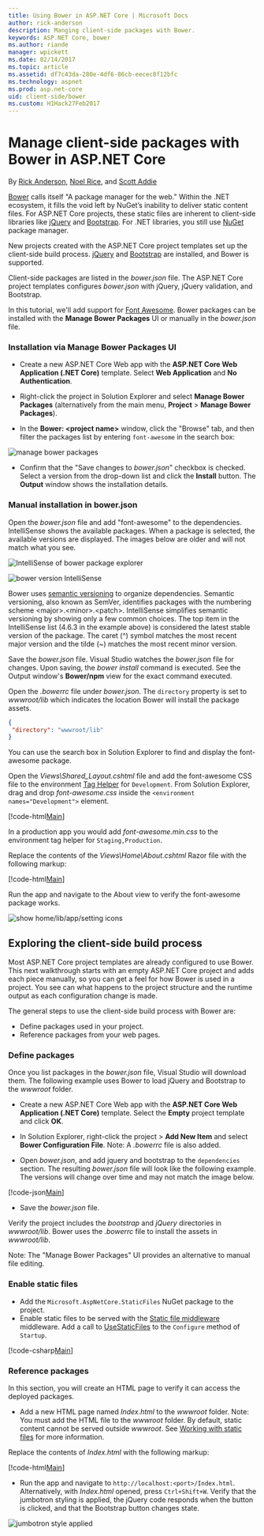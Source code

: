 ```yaml
---
title: Using Bower in ASP.NET Core | Microsoft Docs
author: rick-anderson
description: Manging client-side packages with Bower.
keywords: ASP.NET Core, bower
ms.author: riande
manager: wpickett
ms.date: 02/14/2017
ms.topic: article
ms.assetid: df7c43da-280e-4df6-86cb-eecec8f12bfc
ms.technology: aspnet
ms.prod: asp.net-core
uid: client-side/bower
ms.custom: H1Hack27Feb2017
---
```

# Manage client-side packages with Bower in ASP.NET Core

By [Rick Anderson](https://twitter.com/RickAndMSFT), [Noel Rice](http://blog.falafel.com/author/noel-rice/), and [Scott Addie](https://scottaddie.com) 

[Bower](https://bower.io/) calls itself "A package manager for the web." Within the .NET ecosystem, it fills the void left by NuGet’s inability to deliver static content files. For ASP.NET Core projects, these static files are inherent to client-side libraries like [jQuery](http://jquery.com/) and [Bootstrap](http://getbootstrap.com/). For .NET libraries, you still use [NuGet](https://nuget.org/) package manager.

New projects created with the ASP.NET Core project templates set up the client-side build process. [jQuery](http://jquery.com/) and [Bootstrap](http://getbootstrap.com/) are installed, and Bower is supported.

Client-side packages are listed in the *bower.json* file. The ASP.NET Core project templates configures *bower.json* with jQuery, jQuery validation, and Bootstrap.

In this tutorial, we'll add support for [Font Awesome](http://fontawesome.io). Bower packages can be installed with the **Manage Bower Packages** UI or manually in the *bower.json* file.

### Installation via Manage Bower Packages UI

* Create a new ASP.NET Core Web app with the **ASP.NET Core Web Application (.NET Core)** template. Select **Web Application** and **No Authentication**.

* Right-click the project in Solution Explorer and select **Manage Bower Packages** (alternatively from the main menu, **Project** > **Manage Bower Packages**).

* In the **Bower: \<project name\>** window, click the "Browse" tab, and then filter the packages list by entering `font-awesome` in the search box:

 ![manage bower packages](bower/_static/manage-bower-packages.png)

* Confirm that the "Save changes to *bower.json*" checkbox is checked. Select a version from the drop-down list and click the **Install** button. The **Output** window shows the installation details.

### Manual installation in bower.json

Open the *bower.json* file and add "font-awesome" to the dependencies. IntelliSense shows the available packages. When a package is selected, the available versions are displayed. The images below are older and will not match what you see.

![IntelliSense of bower package explorer](bower/_static/add-package.png)

![bower version IntelliSense](bower/_static/version-IntelliSense.png)

Bower uses [semantic versioning](http://semver.org/) to organize dependencies. Semantic versioning, also known as SemVer, identifies packages with the numbering scheme \<major>.\<minor>.\<patch>. IntelliSense simplifies semantic versioning by showing only a few common choices. The top item in the IntelliSense list (4.6.3 in the example above) is considered the latest stable version of the package. The caret (^) symbol matches the most recent major version and the tilde (~) matches the most recent minor version.

Save the *bower.json* file. Visual Studio watches the *bower.json* file for changes. Upon saving, the *bower install* command is executed. See the Output window's **Bower/npm** view for the exact command executed.

Open the *.bowerrc* file under *bower.json*. The `directory` property is set to *wwwroot/lib* which indicates the location Bower will install the package assets.

```json
{
 "directory": "wwwroot/lib"
}
```

You can use the search box in Solution Explorer to find and display the font-awesome package.

Open the *Views\Shared\_Layout.cshtml* file and add the font-awesome CSS file to the environment [Tag Helper](xref:mvc/views/tag-helpers/intro) for `Development`. From Solution Explorer, drag and drop *font-awesome.css* inside the `<environment names="Development">` element.

[!code-html[Main](bower/sample/_Layout.cshtml?highlight=4&range=9-13)]

In a production app you would add *font-awesome.min.css* to the environment tag helper for `Staging,Production`.

Replace the contents of the *Views\Home\About.cshtml* Razor file with the following markup:

[!code-html[Main](bower/sample/About.cshtml)]

Run the app and navigate to the About view to verify the font-awesome package works.

![show home/lib/app/setting icons](bower/_static/version-IntelliSense.png)

## Exploring the client-side build process

Most ASP.NET Core project templates are already configured to use Bower. This next walkthrough starts with an empty ASP.NET Core project and adds each piece manually, so you can get a feel for how Bower is used in a project. You see can what happens to the project structure and the runtime output as each configuration change is made.

The general steps to use the client-side build process with Bower are:

* Define packages used in your project. <!-- once defined, you don't need to download them, VS does -->
* Reference packages from your web pages.

### Define packages

Once you list packages in the *bower.json* file, Visual Studio will download them. The following example uses Bower to load jQuery and Bootstrap to the *wwwroot* folder.

* Create a new ASP.NET Core Web app with the **ASP.NET Core Web Application (.NET Core)** template. Select the **Empty** project template and click **OK**.

* In Solution Explorer, right-click the project > **Add New Item** and select **Bower Configuration File**. Note: A *.bowerrc* file is also added.

* Open *bower.json*, and add jquery and bootstrap to the `dependencies` section. The resulting *bower.json* file will look like the following example. The versions will change over time and may not match the image below.

[!code-json[Main](bower/sample/bower.json?highlight=5,6)]

* Save the *bower.json* file.

 Verify the project includes the *bootstrap* and *jQuery* directories in *wwwroot/lib*. Bower uses the *.bowerrc* file to install the assets in *wwwroot/lib*.

 Note: The "Manage Bower Packages" UI provides an alternative to manual file editing.

### Enable static files

* Add the `Microsoft.AspNetCore.StaticFiles` NuGet package to the project.
* Enable static files to be served with the [Static file middleware](https://docs.microsoft.com/en-us/aspnet/core/api/microsoft.aspnetcore.builder.staticfileextensions) middleware. Add a call to [UseStaticFiles](https://docs.microsoft.com/en-us/aspnet/core/api/microsoft.aspnetcore.builder.staticfileextensions) to the `Configure` method of `Startup`.

[!code-csharp[Main](bower/sample/Startup.cs?highlight=9)]

### Reference packages

In this section, you will create an HTML page to verify it can access the deployed packages.

* Add a new HTML page named *Index.html* to the *wwwroot* folder. Note: You must add the HTML file to the *wwwroot* folder. By default, static content cannot be served outside *wwwroot*. See [Working with static files](xref:fundamentals/static-files) for more information.

 Replace the contents of *Index.html* with the following markup:

[!code-html[Main](bower/sample/Index.html)]

* Run the app and navigate to `http://localhost:<port>/Index.html`. Alternatively, with *Index.html* opened, press `Ctrl+Shift+W`. Verify that the jumbotron styling is applied, the jQuery code responds when the button is clicked, and that the Bootstrap button changes state.

 ![jumbotron style applied](bower/_static/jumbotron.png)
